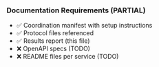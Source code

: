 ### Documentation Requirements (PARTIAL)
- ✅ Coordination manifest with setup instructions
- ✅ Protocol files referenced
- ✅ Results report (this file)
- ❌ OpenAPI specs (TODO)
- ❌ README files per service (TODO)
